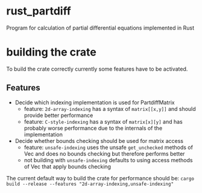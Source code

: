 # rust_partdiff
Program for calculation of partial differential equations implemented in Rust

# building the crate
To build the crate correctly currently some features have to be activated.
## Features
* Decide which indexing implementation is used for PartdiffMatrix
  * feature: `2d-array-indexing` has a syntax of `matrix[[x,y]]` and should provide better performance
  * feature: `C-style-indexing` has a syntax of `matrix[x][y]` and has probably worse performance due to the internals of the implementation 
* Decide whether bounds checking should be used for matrix access
  * feature: `unsafe-indexing` uses the unsafe `get_unchecked` methods of Vec and does no bounds checking but therefore performs better
  * not building with `unsafe-indexing` defaults to using access methods of Vec that apply bounds checking

The current default way to build the crate for performance should be: `cargo build --release --features "2d-array-indexing,unsafe-indexing"` 
